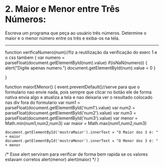 # 2. Maior e Menor entre Três Números:
Escreva um programa que peça ao usuário três números.
Determine o maior e o menor número entre os três e exiba-os na tela.
____________



function verificaNumero(num)//fiz a reutilização da verificação do exerc 1 e o css tambem
{
        var numero = parseFloat(document.getElementById(num).value)
        if(isNaN(numero))
            {
                alert("Digite apenas numero.")
                document.getElementById(num).value = 0
            }
        
}

function maiorEMenor()
{ 
    event.preventDefault()//serve para que o formulario nao envie nada, pois sempre que clicar no botão ele de forma nativa envia algo e atualiza a tela e nao deixaria ver o resultado colocado nas div fora do formulario
    var num1 = parseFloat(document.getElementById('num1').value)
    var num2 = parseFloat(document.getElementById('num2').value)
    var num3 = parseFloat(document.getElementById('num3').value)
    var menor = Math.min(num1,num2,num3)
    var maior = Math.max(num1,num2,num3)

    document.getElementById('mostraMaior').innerText = "O Maior dos 3 é: " + maior
    document.getElementById('mostraMenor').innerText = "O Menor dos 3 é: " + menor


   /*
   Esse alert serviram para verificar de forma bem rapida se os valores estavam corretos
   alert(menor)
    alert(maior)
    */
}
